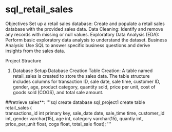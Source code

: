 # sql_retail_sales





Objectives
Set up a retail sales database: Create and populate a retail sales database with the provided sales data.
Data Cleaning: Identify and remove any records with missing or null values.
Exploratory Data Analysis (EDA): Perform basic exploratory data analysis to understand the dataset.
Business Analysis: Use SQL to answer specific business questions and derive insights from the sales data.

Project Structure

1. Database Setup
Database Creation
Table Creation: A table named retail_sales is created to store the sales data. The table structure includes columns for transaction ID, sale date, sale time, customer ID, gender, age, product category, quantity sold, price per unit, cost of goods sold (COGS), and total sale amount.

##retrieve  sales**:
'''sql 
create database sql_project1
create table retail_sales
(  
transactions_id int primary key,
sale_date date,
sale_time time,
customer_id int,
gender varchar(15),
age	int,
category varchar(15),
quantiy int, 
price_per_unit float,
cogs float,
total_sale float);
'''




